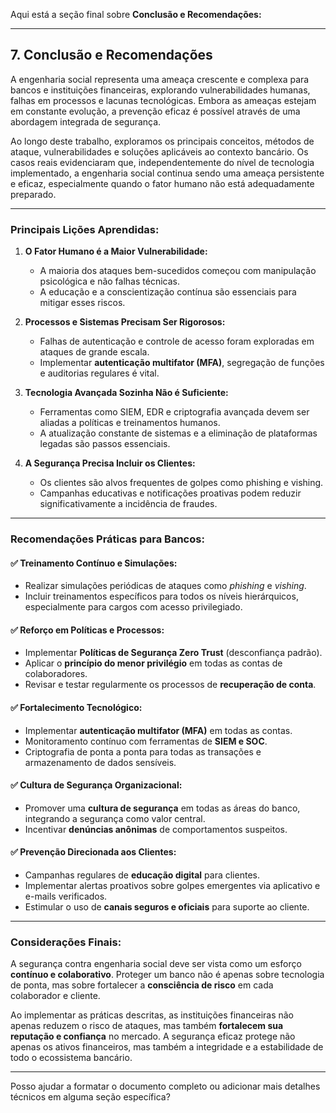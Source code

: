 Aqui está a seção final sobre **Conclusão e Recomendações:**

---

## **7. Conclusão e Recomendações**

A engenharia social representa uma ameaça crescente e complexa para bancos e instituições financeiras, explorando vulnerabilidades humanas, falhas em processos e lacunas tecnológicas. Embora as ameaças estejam em constante evolução, a prevenção eficaz é possível através de uma abordagem integrada de segurança.

Ao longo deste trabalho, exploramos os principais conceitos, métodos de ataque, vulnerabilidades e soluções aplicáveis ao contexto bancário. Os casos reais evidenciaram que, independentemente do nível de tecnologia implementado, a engenharia social continua sendo uma ameaça persistente e eficaz, especialmente quando o fator humano não está adequadamente preparado.

---

### **Principais Lições Aprendidas:**

1. **O Fator Humano é a Maior Vulnerabilidade:**
    
    - A maioria dos ataques bem-sucedidos começou com manipulação psicológica e não falhas técnicas.
    - A educação e a conscientização contínua são essenciais para mitigar esses riscos.
2. **Processos e Sistemas Precisam Ser Rigorosos:**
    
    - Falhas de autenticação e controle de acesso foram exploradas em ataques de grande escala.
    - Implementar **autenticação multifator (MFA)**, segregação de funções e auditorias regulares é vital.
3. **Tecnologia Avançada Sozinha Não é Suficiente:**
    
    - Ferramentas como SIEM, EDR e criptografia avançada devem ser aliadas a políticas e treinamentos humanos.
    - A atualização constante de sistemas e a eliminação de plataformas legadas são passos essenciais.
4. **A Segurança Precisa Incluir os Clientes:**
    
    - Os clientes são alvos frequentes de golpes como phishing e vishing.
    - Campanhas educativas e notificações proativas podem reduzir significativamente a incidência de fraudes.

---

### **Recomendações Práticas para Bancos:**

#### ✅ **Treinamento Contínuo e Simulações:**

- Realizar simulações periódicas de ataques como _phishing_ e _vishing_.
- Incluir treinamentos específicos para todos os níveis hierárquicos, especialmente para cargos com acesso privilegiado.

#### ✅ **Reforço em Políticas e Processos:**

- Implementar **Políticas de Segurança Zero Trust** (desconfiança padrão).
- Aplicar o **princípio do menor privilégio** em todas as contas de colaboradores.
- Revisar e testar regularmente os processos de **recuperação de conta**.

#### ✅ **Fortalecimento Tecnológico:**

- Implementar **autenticação multifator (MFA)** em todas as contas.
- Monitoramento contínuo com ferramentas de **SIEM e SOC**.
- Criptografia de ponta a ponta para todas as transações e armazenamento de dados sensíveis.

#### ✅ **Cultura de Segurança Organizacional:**

- Promover uma **cultura de segurança** em todas as áreas do banco, integrando a segurança como valor central.
- Incentivar **denúncias anônimas** de comportamentos suspeitos.

#### ✅ **Prevenção Direcionada aos Clientes:**

- Campanhas regulares de **educação digital** para clientes.
- Implementar alertas proativos sobre golpes emergentes via aplicativo e e-mails verificados.
- Estimular o uso de **canais seguros e oficiais** para suporte ao cliente.

---

### **Considerações Finais:**

A segurança contra engenharia social deve ser vista como um esforço **contínuo e colaborativo**. Proteger um banco não é apenas sobre tecnologia de ponta, mas sobre fortalecer a **consciência de risco** em cada colaborador e cliente.

Ao implementar as práticas descritas, as instituições financeiras não apenas reduzem o risco de ataques, mas também **fortalecem sua reputação e confiança** no mercado. A segurança eficaz protege não apenas os ativos financeiros, mas também a integridade e a estabilidade de todo o ecossistema bancário.

---

Posso ajudar a formatar o documento completo ou adicionar mais detalhes técnicos em alguma seção específica?